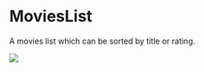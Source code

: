 # MoviesList
A movies list which can be sorted by title or rating.

<a href="https://giant.gfycat.com/DearestFlawedIndianpalmsquirrel.webm"><img src="https://thumbs.gfycat.com/DearestFlawedIndianpalmsquirrel-size_restricted.gif"/></a>


